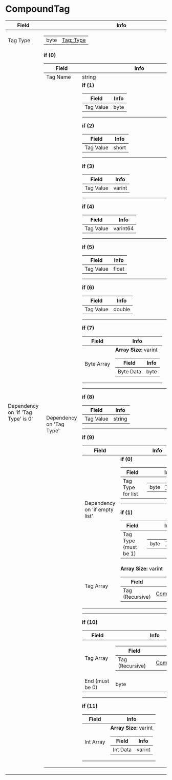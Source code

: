 # CompoundTag

<table><thead><tr><th>Field</th><th>Info</th></tr></thead><tbody>
<tr><td>Tag Type</td><td><table><tbody><tr><td>byte</td><td><a href="../enums/Tag_Type.md">Tag::Type</a></td></tr></tbody></table></td></tr>
<tr><td>Dependency on 'if 'Tag Type' is 0'</td><td><b>if (0)</b><br>
  <table><thead><tr><th>Field</th><th>Info</th></tr></thead><tbody>
  <tr><td>Tag Name</td><td>string</td></tr>
  <tr><td>Dependency on 'Tag Type'</td><td><b>if (1)</b><br>
    <table><thead><tr><th>Field</th><th>Info</th></tr></thead><tbody>
    <tr><td>Tag Value</td><td>byte</td></tr>
    </tbody></table><hr>
    <b>if (2)</b><br>
    <table><thead><tr><th>Field</th><th>Info</th></tr></thead><tbody>
    <tr><td>Tag Value</td><td>short</td></tr>
    </tbody></table><hr>
    <b>if (3)</b><br>
    <table><thead><tr><th>Field</th><th>Info</th></tr></thead><tbody>
    <tr><td>Tag Value</td><td>varint</td></tr>
    </tbody></table><hr>
    <b>if (4)</b><br>
    <table><thead><tr><th>Field</th><th>Info</th></tr></thead><tbody>
    <tr><td>Tag Value</td><td>varint64</td></tr>
    </tbody></table><hr>
    <b>if (5)</b><br>
    <table><thead><tr><th>Field</th><th>Info</th></tr></thead><tbody>
    <tr><td>Tag Value</td><td>float</td></tr>
    </tbody></table><hr>
    <b>if (6)</b><br>
    <table><thead><tr><th>Field</th><th>Info</th></tr></thead><tbody>
    <tr><td>Tag Value</td><td>double</td></tr>
    </tbody></table><hr>
    <b>if (7)</b><br>
    <table><thead><tr><th>Field</th><th>Info</th></tr></thead><tbody>
    <tr><td>Byte Array</td><td><b>Array Size:</b> varint
      <table><thead><tr><th>Field</th><th>Info</th></tr></thead><tbody>
      <tr><td>Byte Data</td><td>byte</td></tr>
      </tbody></table></td></tr>
    </tbody></table><hr>
    <b>if (8)</b><br>
    <table><thead><tr><th>Field</th><th>Info</th></tr></thead><tbody>
    <tr><td>Tag Value</td><td>string</td></tr>
    </tbody></table><hr>
    <b>if (9)</b><br>
    <table><thead><tr><th>Field</th><th>Info</th></tr></thead><tbody>
    <tr><td>Dependency on 'if empty list'</td><td><b>if (0)</b><br>
      <table><thead><tr><th>Field</th><th>Info</th></tr></thead><tbody>
      <tr><td>Tag Type for list</td><td><table><tbody><tr><td>byte</td><td><a href="../enums/Tag_Type.md">Tag::Type</a></td></tr></tbody></table></td></tr>
      </tbody></table><hr>
      <b>if (1)</b><br>
      <table><thead><tr><th>Field</th><th>Info</th></tr></thead><tbody>
      <tr><td>Tag Type (must be 1)</td><td><table><tbody><tr><td>byte</td><td><a href="../enums/Tag_Type.md">Tag::Type</a></td></tr></tbody></table></td></tr>
      </tbody></table></td></tr>
    <tr><td>Tag Array</td><td><b>Array Size:</b> varint
      <table><thead><tr><th>Field</th><th>Info</th></tr></thead><tbody>
      <tr><td>Tag (Recursive)</td><td><a href="../types/CompoundTag.md">CompoundTag</a></td></tr>
      </tbody></table></td></tr>
    </tbody></table><hr>
    <b>if (10)</b><br>
    <table><thead><tr><th>Field</th><th>Info</th></tr></thead><tbody>
    <tr><td>Tag Array</td><td><table><thead><tr><th>Field</th><th>Info</th></tr></thead><tbody>
      <tr><td>Tag (Recursive)</td><td><a href="../types/CompoundTag.md">CompoundTag</a></td></tr>
      </tbody></table></td></tr>
    <tr><td>End (must be 0)</td><td>byte</td></tr>
    </tbody></table><hr>
    <b>if (11)</b><br>
    <table><thead><tr><th>Field</th><th>Info</th></tr></thead><tbody>
    <tr><td>Int Array</td><td><b>Array Size:</b> varint
      <table><thead><tr><th>Field</th><th>Info</th></tr></thead><tbody>
      <tr><td>Int Data</td><td>varint</td></tr>
      </tbody></table></td></tr>
    </tbody></table></td></tr>
  </tbody></table></td></tr>
</tbody></table>